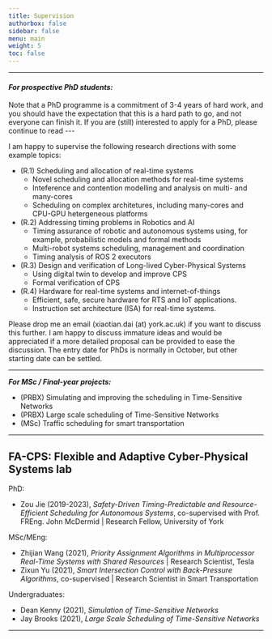 ```yaml
---
title: Supervision
authorbox: false
sidebar: false
menu: main
weight: 5
toc: false
---
```


---

#### *For prospective PhD students:*

Note that a PhD programme is a commitment of 3-4 years of hard work, and you should have the expectation that this is a hard path to go, and not everyone can finish it. If you are (still) interested to apply for a PhD, please continue to read ---

I am happy to supervise the following research directions with some example topics:

- (R.1) Scheduling and allocation of real-time systems
    - Novel scheduling and allocation methods for real-time systems
    - Inteference and contention modelling and analysis on multi- and many-cores
    - Scheduling on complex architetures, including many-cores and CPU-GPU hetergeneous platforms
- (R.2) Addressing timing problems in Robotics and AI
    - Timing assurance of robotic and autonomous systems using, for example, probabilistic models and formal methods
    - Multi-robot systems scheduling, management and coordination
    - Timing analysis of ROS 2 executors
- (R.3) Design and verification of Long-lived Cyber-Physical Systems
    - Using digital twin to develop and improve CPS
    - Formal verification of CPS
- (R.4) Hardware for real-time systems and internet-of-things
    - Efficient, safe, secure hardware for RTS and IoT applications.
    - Instruction set architecture (ISA) for real-time systems.

Please drop me an email (xiaotian.dai (at) york.ac.uk) if you want to discuss this further. I am happy to discuss immature ideas and would be appreciated if a more detailed proposal can be provided to ease the discussion. The entry date for PhDs is normally in October, but other starting date can be settled.

---

***For MSc / Final-year projects:***

- (PRBX) Simulating and improving the scheduling in Time-Sensitive Networks
- (PRBX) Large scale scheduling of Time-Sensitive Networks
- (MSc) Traffic scheduling for smart transportation

---

## FA-CPS: Flexible and Adaptive Cyber-Physical Systems lab

PhD:
- Zou Jie (2019-2023), *Safety-Driven Timing-Predictable and Resource-Efficient Scheduling for Autonomous Systems*, co-supervised with Prof. FREng. John McDermid | Research Fellow, University of York 

MSc/MEng:
- Zhijian Wang (2021), *Priority Assignment Algorithms in Multiprocessor Real-Time Systems with Shared Resources* | Research Scientist, Tesla
- Zixun Yu (2021), *Smart Intersection Control with Back-Pressure Algorithms*, co-supervised | Research Scientist in Smart Transportation

Undergraduates:
- Dean Kenny (2021), *Simulation of Time-Sensitive Networks*
- Jay Brooks (2021), *Large Scale Scheduling of Time-Sensitive Networks*

---
